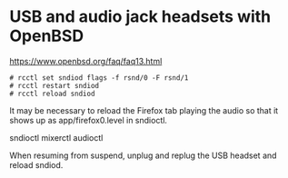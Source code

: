 # USB and audio jack headsets with OpenBSD

https://www.openbsd.org/faq/faq13.html


```
# rcctl set sndiod flags -f rsnd/0 -F rsnd/1
# rcctl restart sndiod
# rcctl reload sndiod
```

It may be necessary to reload the Firefox tab playing the audio so
that it shows up as app/firefox0.level in sndioctl.

sndioctl
mixerctl
audioctl

When resuming from suspend, unplug and replug the USB headset and reload
sndiod.


